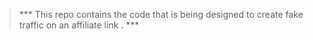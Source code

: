 >  *** This repo contains the code that is being designed to create fake traffic on an affiliate link . ***
